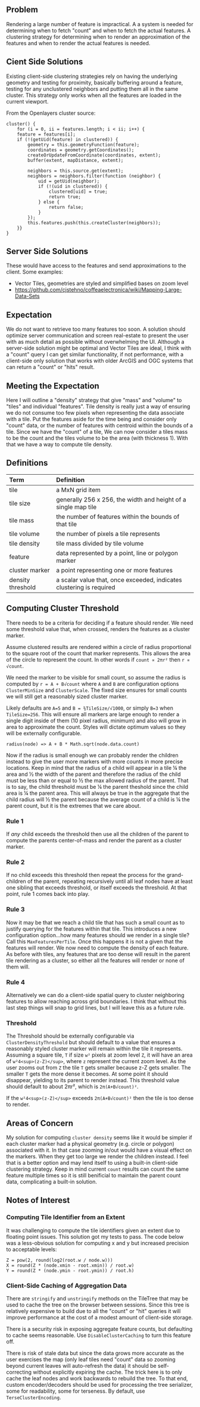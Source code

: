 ## Problem
Rendering a large number of feature is impractical.  A a system is needed for determining when to fetch "count" and when to fetch the actual features.  A clustering strategy for determining when to render an approximation of the features and when to render the actual features is needed.

## Cient Side Solutions
Existing client-side clustering strategies rely on having the underlying geometry and testing for proximity, basically buffering around a feature, testing for any unclustered neighbors and putting them all in the same cluster.  This strategy only works when all the features are loaded in the current viewport.

From the Openlayers cluster source:

    cluster() {
        for (i = 0, ii = features.length; i < ii; i++) {
        feature = features[i];
        if (!(getUid(feature) in clustered)) {
            geometry = this.geometryFunction(feature);
            coordinates = geometry.getCoordinates();
            createOrUpdateFromCoordinate(coordinates, extent);
            buffer(extent, mapDistance, extent);

            neighbors = this.source.get(extent);
            neighbors = neighbors.filter(function (neighbor) {
                uid = getUid(neighbor);
                if (!(uid in clustered)) {
                    clustered[uid] = true;
                    return true;
                } else {
                    return false;
                }
            });
            this.features.push(this.createCluster(neighbors));
        }}
    }

## Server Side Solutions
These would have access to the features and send approximations to the client.  Some examples:
* Vector Tiles, geometries are styled and simplified bases on zoom level
* https://github.com/cjstehno/coffeaelectronica/wiki/Mapping-Large-Data-Sets

## Expectation
We do not want to retrieve too many features too soon.  A solution should optimize server communication and screen real-estate to present the user with as much detail as possible without overwhelming the UI.  Although a server-side solution might be optimal and Vector Tiles are ideal, I think with a "count" query I can get similar functionality, if not performance, with a client-side only solution that works with older ArcGIS and OGC systems that can return a "count" or "hits" result.

## Meeting the Expectation
Here I will outline a "density" strategy that give "mass" and "volume" to "tiles" and individual "features".  Tile density is really just a way of ensuring we do not consume too few pixels when representing the data associate with a tile.  Put the features aside for the time being and consider only "count" data, or the number of features with centroid within the bounds of a tile.  Since we have the "count" of a tile, We can now consider a tiles mass to be the count and the tiles volume to be the area (with thickness 1).  With that we have a way to compute tile density.

## Definitions
| Term | Definition |
|:-|:-|
|tile|a MxN grid item|
|tile size|generally 256 x 256, the width and height of a single map tile|
|tile mass|the number of features within the bounds of that tile|
|tile volume|the number of pixels a tile represents|
|tile density|tile mass divided by tile volume|
|feature|data represented by a point, line or polygon marker|
|cluster marker|a point representing one or more features|
|density threshold|a scalar value that, once exceeded, indicates clustering is required|

## Computing Cluster Threshold
There needs to be a criteria for deciding if a feature should render.  We need some threshold value that, when crossed, renders the features as a cluster marker.

Assume clustered results are rendered within a circle of radius proportional to the square root of the count that marker represents.  This allows the area of the circle to represent the count.  In other words if `count ∝ 2πr²` then `r ∝ √count`.

We need the marker to be visible for small count, so assume the radius is computed by `r = A + B√count` where `A` and `B` are configuration options `ClusterMinSize` and `ClusterScale`. The fixed size ensures for small counts we will still get a reasonably sized cluster marker.

Likely defaults are `A=5` and `B = ⅜TileSize/√1000`, or simply `B=3` when `TileSize=256`.  This will ensure all markers are large enough to render a single digit inside of them (10 pixel radius, minimum) and also will grow in area to approximate the count.  Styles will dictate optimum values so they will be externally configurable.

    radius(node) => A + B * Math.sqrt(node.data.count)

Now if the radius is small enough we can probably render the children instead to give the user more markers with more counts in more precise locations.  Keep in mind that the radius of a child will appear in a tile ¼ the area and ½ the width of the parent and therefore the radius of the child must be less than or equal to ½ the max allowed radius of the parent.  That is to say, the child threshold must be ¼ the parent theshold since the child area is ¼ the parent area.  This will always be true in the aggregate that the child radius will ½ the parent because the average count of a child is ¼ the parent count, but it is the extremes that we care about.  

### Rule 1
If *any* child exceeds the threshold then use all the children of the parent to compute the parents center-of-mass and render the parent as a cluster marker.  

### Rule 2
If no child exceeds this threshold then repeat the process for the grand-children of the parent, repeating recursively until all leaf nodes have at least one sibling that exceeds threshold, or itself exceeds the threshold.  At that point, rule 1 comes back into play.

### Rule 3
Now it may be that we reach a child tile that has such a small count as to justify querying for the features within that tile.  This introduces a new configuration option...how many features should we render in a single tile?  Call this `MaxFeaturesPerTile`.
Once this happens it is not a given that the features will render.  We now need to compute the density of each feature.  As before with tiles, any features that are too dense will result in the parent tile rendering as a cluster, so either all the features will render or none of them will.  

### Rule 4
Alternatively we can do a client-side spatial query to cluster neighboring features to allow reaching across grid boundaries.  I think that without this last step things will snap to grid lines, but I will leave this as a future rule.

### Threshold
The Threshold should be externally configurable via `ClusterDensityThreshold` but should default to a value that ensures a reasonably styled cluster marker will remain within the tile it represents.  Assuming a square tile, `T` if size `w²` pixels at zoom level `Z`, it will have an area of `w²4<sup>(z-Z)</sup>`, where `z` represent the current zoom level.  As the user zooms out from `Z` the tile `T` gets smaller because z-Z gets smaller.  The smaller `T` gets the more dense it becomes.  At some point it should disappear, yielding to its parent to render instead.  This threshold value should default to about 2πr², which is `2π(A+B√count)²`.  

If the `w²4<sup>(z-Z)</sup>` exceeds `2π(A+B√count)²` then the tile is too dense to render.

## Areas of Concern
My solution for computing `cluster density` seems like it would be simpler if each cluster marker had a physical geometry (e.g. circle or polygon) associated with it.  In that case zooming in/out would have a visual effect on the markers.  When they get too large we render the children instead.  I feel that is a better option and may lend itself to using a built-in client-side clustering strategy.  Keep in mind current `count` results can count the same feature multiple times so it is still benificial to maintain the parent count data, complicating a built-in solution.

## Notes of Interest

### Computing Tile Identifier from an Extent
It was challenging to compute the tile identifiers given an extent due to floating point issues.  This solution got my tests to pass. The code below was a less-obvious solution for computing x and y but increased precision to acceptable levels:

    Z = pow(2, round(log2(root.w / node.w)))
    X = round(Z * (node.xmin - root.xmin)) / root.w)
    Y = round(Z * (node.ymin - root.ymin)) / root.h)

### Client-Side Caching of Aggregation Data
There are `stringify` and `unstringify` methods on the TileTree that may be used to cache the tree on the browser between sessions.  Since this tree is relatively expensive to build due to all the "count" or "hit" queries it will improve performance at the cost of a modest amount of client-side storage. 

There is a security risk in exposing aggregate feature counts, but defaulting to cache seems reasonable.  Use `DisableClusterCaching` to turn this feature off. 

There is risk of stale data but since the data grows more accurate as the user exercises the map (only leaf tiles need "count" data so zooming beyond current leaves will auto-refresh the data) it should be self-correcting without explicitly expiring the cache. The trick here is to only cache the leaf nodes and work backwards to rebuild the tree.  To that end, custom encoder/decoders should be used for processing the tree serializer, some for readability, some for terseness.  By default, use `TerseClusterEncoding`.
